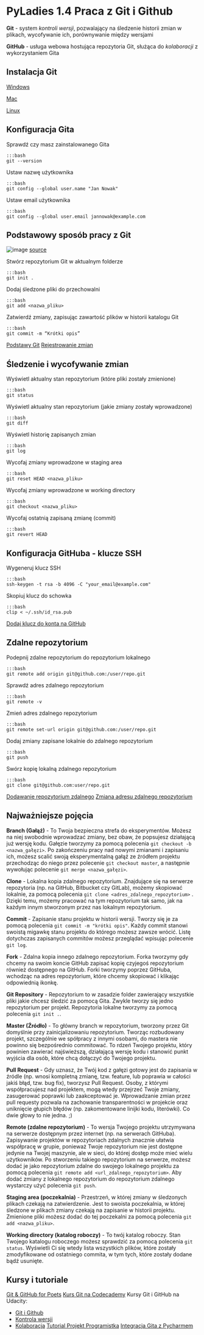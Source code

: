 PyLadies 1.4 Praca z Git i Github
=============================================

**Git** - system *kontroli wersji*, pozwalający na śledzenie historii zmian w plikach, wycofywanie ich, porównywanie między wersjami

**GitHub** - usługa webowa hostująca repozytoria Git, służąca do *kolaboracji* z wykorzystaniem Gita


Instalacja Git
---------------------------------
[Windows](https://git-scm.com/book/pl/v1/Pierwsze-kroki-Instalacja-Git#Instalacja-w-systemie-Windows "Instalacja-w-systemie-Windows")

[Mac](https://git-scm.com/book/pl/v1/Pierwsze-kroki-Instalacja-Git#Instalacja-na-komputerze-Mac "Instalacja-na-komputerze-Mac")

[Linux](https://git-scm.com/book/pl/v1/Pierwsze-kroki-Instalacja-Git#Instalacja-w-systemie-Linux "Instalacja-w-systemie-Linux")


Konfiguracja Gita
---------------------------------
Sprawdź czy masz zainstalowanego Gita

    :::bash
    git --version

Ustaw nazwę użytkownika

    :::bash
    git config --global user.name "Jan Nowak"

Ustaw email użytkownika

    :::bash
    git config --global user.email jannowak@example.com


Podstawowy sposób pracy z Git
---------------------------------

![image](images/git_workflow.png)
[source](http://cdn-ak.f.st-hatena.com/images/fotolife/k/keiwt/20150310/20150310235540.png)

Stwórz repozytorium Git w aktualnym folderze

    :::bash
    git init .

Dodaj śledzone pliki do przechowalni

    :::bash
    git add <nazwa_pliku>

Zatwierdź zmiany, zapisując zawartość plików w historii katalogu Git

    :::bash
    git commit -m “Krótki opis”

[Podstawy Git](https://git-scm.com/book/pl/v1/Pierwsze-kroki-Podstawy-Git)
[Rejestrowanie zmian](https://git-scm.com/book/pl/v1/Podstawy-Gita-Rejestrowanie-zmian-w-repozytorium)


Śledzenie i wycofywanie zmian
---------------------------------

Wyświetl aktualny stan repozytorium (które pliki zostały zmienione)

    :::bash
    git status

Wyświetl aktualny stan repozytorium (jakie zmiany zostały wprowadzone)

    :::bash
    git diff

Wyświetl historię zapisanych zmian

    :::bash
    git log

Wycofaj zmiany wprowadzone w staging area

    :::bash
    git reset HEAD <nazwa_pliku>

Wycofaj zmiany wprowadzone w working directory

    :::bash
    git checkout <nazwa_pliku>

Wycofaj ostatnią zapisaną zmianę (commit)

    :::bash
    git revert HEAD


Konfiguracja GitHuba - klucze SSH
---------------------------------

Wygeneruj klucz SSH

    :::bash
    ssh-keygen -t rsa -b 4096 -C "your_email@example.com"

Skopiuj klucz do schowka

    :::bash
    clip < ~/.ssh/id_rsa.pub

[Dodaj klucz do konta na GitHub](https://ipatryk.pl/polaczenie-do-github-przez-ssh/)


Zdalne repozytorium
---------------------------------

Podepnij zdalne repozytorium do repozytorium lokalnego

    :::bash
    git remote add origin git@github.com:/user/repo.git

Sprawdź adres zdalnego repozytorium

    :::bash
    git remote -v

Zmień adres zdalnego repozytorium

    :::bash
    git remote set-url origin git@github.com:/user/repo.git

Dodaj zmiany zapisane lokalnie do zdalnego repozytorium

    :::bash
    git push

Swórz kopię lokalną zdalnego repozytorium

    :::bash
    git clone git@github.com:user/repo.git

[Dodawanie repozytorium zdalnego](https://help.github.com/articles/adding-a-remote/)
[Zmiana adresu zdalnego repozytorium](https://help.github.com/articles/changing-a-remote-s-url/)


Najważniejsze pojęcia
---------------------------------
**Branch (Gałąź)** - To Twoja bezpieczna strefa do eksperymentów. Możesz na niej swobodnie wprowadzać zmiany, bez obaw, że popsujesz działającą już wersję kodu. Gałęzie tworzymy za pomocą polecenia `git checkout -b <nazwa_gałęzi>`. Po zakończeniu pracy nad nowymi zmianami i zapisaniu ich, możesz scalić swoją eksperymentalną gałąź ze źródłem projektu przechodząc do niego przez polecenie `git checkout master`, a następnie wywołując polecenie `git merge <nazwa_gałęzi>`.

**Clone** - Lokalna kopia zdalnego repozytorium. Znajdujące się na serwerze repozytoria (np. na GitHub, Bitbucket czy GitLab), możemy skopiować lokalnie, za pomocą polecenia `git clone <adres_zdalnego_repozytorium>` . Dzięki temu, możemy pracować na tym repozytorium tak samo, jak na każdym innym stworzonym przez nas lokalnym repozytorium.

**Commit** - Zapisanie stanu projektu w historii wersji. Tworzy się je za pomocą polecenia `git commit -m "krótki opis"`. Każdy commit stanowi swoistą migawkę stanu projektu do którego możesz zawsze wrócić. Listę dotychczas zapisanych commitów możesz przeglądać wpisując polecenie `git log`.

**Fork** - Zdalna kopia innego zdalnego repozytorium. Forka tworzymy gdy chcemy na swoim koncie GitHub zapisać kopię czyjegoś repozytorium również dostępnego na GitHub. Forki tworzymy poprzez GitHuba, wchodząc na adres repozytorium, które chcemy skopiować i klikając odpowiednią ikonkę.

**Git Repository** - Repozytorium to w zasadzie folder zawierający wszystkie pliki jakie chcesz śledzić za pomocą Gita. Zwykle tworzy się jedno repozytorium per projekt. Repozytoria lokalne tworzymy za pomocą polecenia `git init .`.

**Master (Źródło)** - To główny branch w repozytorium, tworzony przez Git domyślnie przy zainicjalizowaniu repozytorium. Tworząc rozbudowany projekt, szczególnie we spółpracy z innymi osobami, do mastera nie powinno się bezpośrednio commitować. To rdzeń Twojego projektu, który powinien zawierać najświeższą, działającą wersję kodu i stanowić punkt wyjścia dla osób, które chcą dołączyć do Twojego projektu.

**Pull Request** - Gdy uznasz, że Twój kod z gałęzi gotowy jest do zapisania w źródle (np. wnosi kompletną zmianę, tzw. feature, lub poprawia w całości jakiś błąd, tzw. bug fix), tworzysz Pull Request. Osoby, z którymi współpracujesz nad projektem, mogą wtedy przejrzeć Twoje zmiany, zasugerować poprawki lub zaakceptować je. Wprowadzanie zmian przez pull requesty pozwala na zachowanie transparentności w projekcie oraz uniknięcie głupich błędów (np. zakomentowane linijki kodu, literówki). Co dwie głowy to nie jedna. ;)

**Remote (zdalne repozytorium)** - To wersja Twojego projektu utrzymywana na serwerze dostępnym przez internet (np. na serwerach GitHuba). Zapisywanie projektów w repozytoriach zdalnych znacznie ułatwia współpracę w grupie, ponieważ Twoje repozytorium nie jest dostępne jedynie na Twojej maszynie, ale w sieci, do której dostęp może mieć wielu użytkowników. Po stworzeniu takiego repozytorium na serwerze, możesz dodać je jako repozytorium zdalne do swojego lokalnego projektu za pomocą polecenia `git remote add <url_zdalnego_repozytorium>`. Aby dodać zmiany z lokalnego repozytorium do repozytorium zdalnego wystarczy użyć polecenia `git push`.

**Staging area (poczekalnia)** - Przestrzeń, w której zmiany w śledzonych plikach czekają na zatwierdzenie. Jest to swoista poczekalnia, w której śledzone w plikach zmiany czekają na zapisanie w historii projektu. Zmienione pliki możesz dodać do tej poczekalni za pomocą polecenia `git add <nazwa_pliku>`.

**Working directory (katalog roboczy)** - To twój katalog roboczy. Stan Twojego katalogu roboczego możesz sprawdzić za pomocą polecenia `git status`. Wyświetli Ci się wtedy lista wszystkich plików, które zostały zmodyfikowane od ostatniego commita, w tym tych, które zostały dodane bądź usunięte.


Kursy i tutoriale
---------------------------------
[Git & GitHub for Poets](https://www.youtube.com/playlist?list=PLRqwX-V7Uu6ZF9C0YMKuns9sLDzK6zoiV)
[Kurs Git na Codecademy](https://www.codecademy.com/learn/learn-git)
Kursy Git i GitHub na Udacity:
* [Git i Github](https://www.udacity.com/course/how-to-use-git-and-github--ud775)
* [Kontrola wersji](https://www.udacity.com/course/version-control-with-git--ud123)
* [Kolaboracja](https://www.udacity.com/course/github-collaboration--ud456)
[Tutorial Projekt Programistka](https://magnifikajf.com/2017/06/24/jak-ogarnac-git-a-i-stworzyc-repozytorium-na-github-ie-w-10-dni/)
[Integracja Gita  z Pycharmem](https://www.youtube.com/watch?v=jFnYQbUZQlA)

